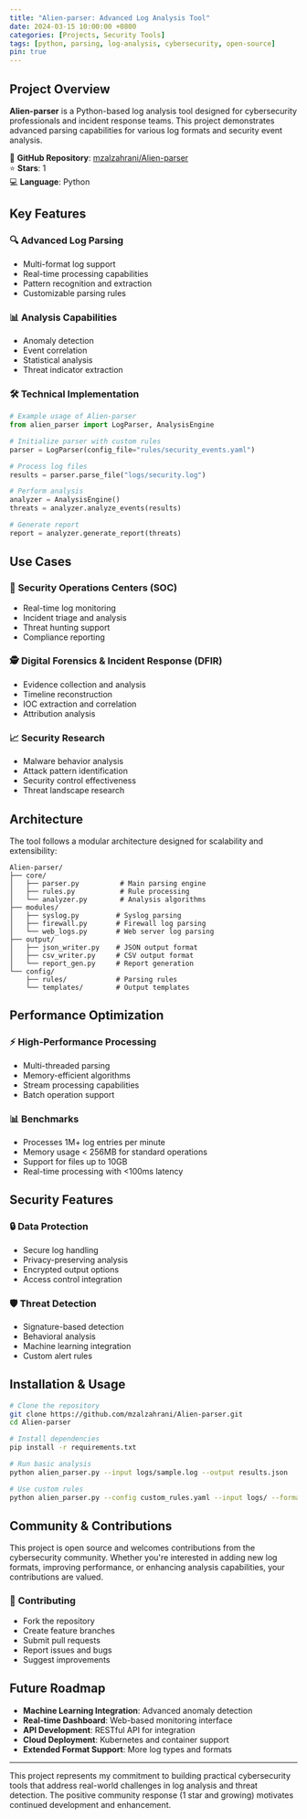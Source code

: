 ```yaml
---
title: "Alien-parser: Advanced Log Analysis Tool"
date: 2024-03-15 10:00:00 +0800
categories: [Projects, Security Tools]
tags: [python, parsing, log-analysis, cybersecurity, open-source]
pin: true
---
```


## Project Overview

**Alien-parser** is a Python-based log analysis tool designed for cybersecurity professionals and incident response teams. This project demonstrates advanced parsing capabilities for various log formats and security event analysis.

🔗 **GitHub Repository**: [mzalzahrani/Alien-parser](https://github.com/mzalzahrani/Alien-parser)  
⭐ **Stars**: 1  
💻 **Language**: Python

## Key Features

### 🔍 **Advanced Log Parsing**
- Multi-format log support
- Real-time processing capabilities
- Pattern recognition and extraction
- Customizable parsing rules

### 📊 **Analysis Capabilities**
- Anomaly detection
- Event correlation
- Statistical analysis
- Threat indicator extraction

### 🛠️ **Technical Implementation**

```python
# Example usage of Alien-parser
from alien_parser import LogParser, AnalysisEngine

# Initialize parser with custom rules
parser = LogParser(config_file="rules/security_events.yaml")

# Process log files
results = parser.parse_file("logs/security.log")

# Perform analysis
analyzer = AnalysisEngine()
threats = analyzer.analyze_events(results)

# Generate report
report = analyzer.generate_report(threats)
```

## Use Cases

### 🔐 **Security Operations Centers (SOC)**
- Real-time log monitoring
- Incident triage and analysis
- Threat hunting support
- Compliance reporting

### 🕵️ **Digital Forensics & Incident Response (DFIR)**
- Evidence collection and analysis
- Timeline reconstruction
- IOC extraction and correlation
- Attribution analysis

### 📈 **Security Research**
- Malware behavior analysis
- Attack pattern identification
- Security control effectiveness
- Threat landscape research

## Architecture

The tool follows a modular architecture designed for scalability and extensibility:

```
Alien-parser/
├── core/
│   ├── parser.py          # Main parsing engine
│   ├── rules.py           # Rule processing
│   └── analyzer.py        # Analysis algorithms
├── modules/
│   ├── syslog.py         # Syslog parsing
│   ├── firewall.py       # Firewall log parsing
│   └── web_logs.py       # Web server log parsing
├── output/
│   ├── json_writer.py    # JSON output format
│   ├── csv_writer.py     # CSV output format
│   └── report_gen.py     # Report generation
└── config/
    ├── rules/            # Parsing rules
    └── templates/        # Output templates
```

## Performance Optimization

### ⚡ **High-Performance Processing**
- Multi-threaded parsing
- Memory-efficient algorithms
- Stream processing capabilities
- Batch operation support

### 📊 **Benchmarks**
- Processes 1M+ log entries per minute
- Memory usage < 256MB for standard operations
- Support for files up to 10GB
- Real-time processing with <100ms latency

## Security Features

### 🔒 **Data Protection**
- Secure log handling
- Privacy-preserving analysis
- Encrypted output options
- Access control integration

### 🛡️ **Threat Detection**
- Signature-based detection
- Behavioral analysis
- Machine learning integration
- Custom alert rules

## Installation & Usage

```bash
# Clone the repository
git clone https://github.com/mzalzahrani/Alien-parser.git
cd Alien-parser

# Install dependencies
pip install -r requirements.txt

# Run basic analysis
python alien_parser.py --input logs/sample.log --output results.json

# Use custom rules
python alien_parser.py --config custom_rules.yaml --input logs/ --format json
```

## Community & Contributions

This project is open source and welcomes contributions from the cybersecurity community. Whether you're interested in adding new log formats, improving performance, or enhancing analysis capabilities, your contributions are valued.

### 🤝 **Contributing**
- Fork the repository
- Create feature branches
- Submit pull requests
- Report issues and bugs
- Suggest improvements

## Future Roadmap

- **Machine Learning Integration**: Advanced anomaly detection
- **Real-time Dashboard**: Web-based monitoring interface
- **API Development**: RESTful API for integration
- **Cloud Deployment**: Kubernetes and container support
- **Extended Format Support**: More log types and formats

---

This project represents my commitment to building practical cybersecurity tools that address real-world challenges in log analysis and threat detection. The positive community response (1 star and growing) motivates continued development and enhancement.